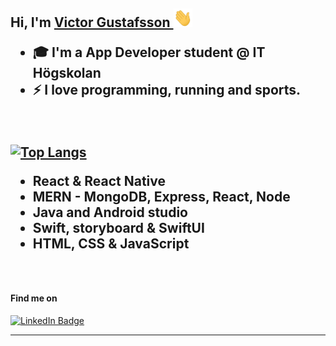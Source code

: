 <h2 align="left">Hi, I'm <a href="https://www.linkedin.com/in/victorgustafsson" target="_blank" rel="noopener noreferrer"> Victor Gustafsson </a> <img src="https://raw.githubusercontent.com/ABSphreak/ABSphreak/master/gifs/Hi.gif" height="30" />
 
 <br />

- 🎓 I'm a App Developer student @ IT Högskolan
- ⚡ I love programming, running and sports.

 <br />
 
 [![Top Langs](https://github-readme-stats.vercel.app/api/top-langs/?username=victorgson&layout=compact)](https://github.com/anuraghazra/github-readme-stats)
 
- React & React Native 
- MERN - MongoDB, Express, React, Node
- Java and Android studio
- Swift, storyboard & SwiftUI
- HTML, CSS & JavaScript

 
<br />

#### Find me on  
[![LinkedIn Badge](https://img.shields.io/badge/LinkedIn-Profile-informational?style=flat&logo=linkedin&logoColor=white&color=0D76A8)](https://www.linkedin.com/in/victorgustafsson/)



-----
